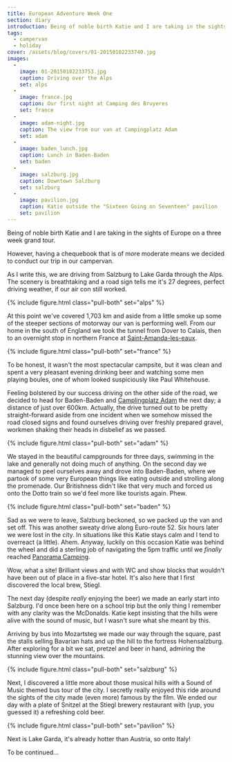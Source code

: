 ```yaml
---
title: European Adventure Week One
section: diary
introduction: Being of noble birth Katie and I are taking in the sights of Europe on a three week grand tour
tags:
  - campervan
  - holiday
cover: /assets/blog/covers/01-20150102233740.jpg
images:
  - 
    image: 01-20150102233753.jpg
    caption: Driving over the Alps
    set: alps
  - 
    image: france.jpg
    caption: Our first night at Camping des Bruyeres
    set: france
  - 
    image: adam-night.jpg
    caption: The view from our van at Campingplatz Adam
    set: adam
  - 
    image: baden_lunch.jpg
    caption: Lunch in Baden-Baden
    set: baden
  - 
    image: salzburg.jpg
    caption: Downtown Salzburg
    set: salzburg
  - 
    image: pavilion.jpg
    caption: Katie outside the "Sixteen Going on Seventeen" pavilion
    set: pavilion
---
```

Being of noble birth Katie and I are taking in the sights of Europe on a three week grand tour.

However, having a chequebook that is of more moderate means we decided to conduct our trip in our campervan. 

As I write this, we are driving from Salzburg to Lake Garda through the Alps. The scenery is breathtaking and a road sign tells me it's  27 degrees, perfect driving weather, if our air con still worked.  

{% include figure.html class="pull-both" set="alps" %}

At this point we've covered 1,703 km and aside from a little smoke up some of the steeper sections of motorway our van is performing well. From our home in the south of England we took the tunnel from Dover to Calais, then to an overnight stop in northern France at [Saint-Amanda-les-eaux](http://www.campingmontdesbruyeres.com/english/).

{% include figure.html class="pull-both" set="france" %}

To be honest, it wasn't the most spectacular campsite, but it was clean and spent a very pleasant evening drinking beer and watching some men playing boules, one of whom looked suspiciously like Paul Whitehouse. 

Feeling bolstered by our success driving on the other side of the road, we decided to head for Baden-Baden and [Camplingplatz Adam](http://www.campingplatz-adam.de/) the next day; a distance of just over 600km. Actually, the drive turned out to be pretty straight-forward aside from one incident when we somehow missed the road closed signs and found ourselves driving over freshly prepared gravel, workmen shaking their heads in disbelief as we passed. 

{% include figure.html class="pull-both" set="adam" %}

We stayed in the beautiful campgrounds for three days, swimming in the lake and generally not doing much of anything. On the second day we managed to peel ourselves away and drove into Baden-Baden, where we partook of some very European things like eating outside and strolling along the promenade. Our Britishness didn't like that very much and forced us onto the Dotto train so we'd feel more like tourists again. Phew. 

{% include figure.html class="pull-both" set="baden" %}

Sad as we were to leave, Salzburg beckoned, so we packed up the van and set off. This was another sweaty drive along Euro-route 52. Six hours later we were lost in the city. In situations like this Katie stays calm and I tend to overreact (a little). Ahem. Anyway, luckily on this occasion Katie was behind the wheel and did a sterling job of navigating the 5pm traffic until we _finally_ reached [Panorama Camping](http://www.panorama-camping.at/cms/index.php?lang=en). 

Wow, what a site! Brilliant views and with WC and show blocks that wouldn't have been out of place in a five-star hotel. It's also here that I first discovered the local brew, Stiegl. 

The next day (despite *really* enjoying the beer) we made an early start into Salzburg. I'd once been here on a school trip but the only thing I remember with any clarity was the McDonalds. Katie kept insisting that the hills were alive with the sound of music, but I wasn't sure what she meant by this. 

Arriving by bus into Mozartsteg we made our way through the square, past the stalls selling Bavarian hats and up the hill to the fortress Hohensalzburg. After exploring for a bit we sat, pretzel and beer in hand, admiring the stunning view over the mountains. 

{% include figure.html class="pull-both" set="salzburg" %}

Next, I discovered a little more about those musical hills with a Sound of Music themed bus tour of the city. I secretly really enjoyed this ride around the sights of the city made (even more) famous by the film. We ended our day with a plate of Snitzel at the Stiegl brewery restaurant with (yup, you guessed it) a refreshing cold beer.

{% include figure.html class="pull-both" set="pavilion" %}

Next is Lake Garda, it's already hotter than Austria, so onto Italy! 

To be continued...